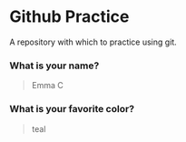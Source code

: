 # Github Practice

A repository with which to practice using git.

### What is your name?

> Emma C


### What is your favorite color?

> teal